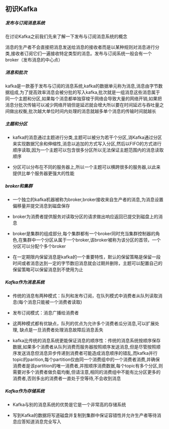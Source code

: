 ## 初识Kafka

##### 发布与订阅消息系统

在讨论Kafka之前我们先来了解一下发布与订阅消息系统的概念

消息的生产者不会直接把消息发送给消息的接收者而是以某种规则对消息进行分类,接收者订阅它们一遍接收特定类型的消息。发布与订阅系统一般会有一个broker（发布消息的中心点）

##### 消息和批次

kafka是一款基于发布与订阅的消息系统,kafka的数据单元称为消息,消息由字节数据组成,为了提高效率消息会被分批的写入kafka,批次就是一组消息这些消息属于同一个主题和分区,如果每个消息都单独穿梭于网络会导致大量的网络开销,如果把消息分批次传输可以减少网络开销但是延迟就会增大所以要在时间延迟与吞吐量之间做出权衡,批次越大单位时间内处理的消息就越多单个消息的传输时间就越长

##### 主题和分区

* kafka的消息通过主题进行分类,主题可以被分为若干个分区,消Kafka通过分区来实现数据冗余和伸缩性,消息以追加的方式写入分区,然后以FIFO的方式进行顺序读取,因为一个主题可以包含很多分区所以无法保证主题范围内的消息读取顺序

* 分区可以分布在不同的服务器上,所以一个主题可以横跨很多的服务器,以此来提供比单个服务器更强大的性能

##### broker和集群

* 一个独立的kafka机器被称为broker,broker接收来自生产者的消息,为消息设置偏移量并提交消息到磁盘保存

* broker为消费者提供服务对读取分区的请求做出响应返回已提交到磁盘上的消息

* broker是集群的组成部分,每个集群都有一个broker同时充当集群控制器的角色,在集群中一个分区从属于一个broker,该broker被称为该分区的首领，一个分区可以分配个多个broker

* 在一定期限内保留消息是kafka的一个重要特性，默认的保留策略是保留一段时间或者消息达到一定的字节数旧消息就会过期并删除，主题可以配置自己的保留策略可以保留消息到不使用为止

##### Kafka作为消息系统

* 传统的消息有两种模式：队列和发布订阅，在队列模式中消费者从队列读取消息(每个消息只能被一个消费者读取)

* 发布订阅模式：消息广播给消费者

* 这两种模式都有优缺点，队列的优点为允许多个消费者瓜分消息,可以扩展处理, 缺点是一旦消费者处理消息故障后消息丢失

* kafka比传统的消息系统更能保证消息的顺序性：传统的消息系统按顺序保存数据,如果多个消费者从队列消费而服务器按照顺序发送消息,但是尽管按照顺序发送消息但消息异步传递到消费者可能造成消息顺序的错乱,而kafka并行topic的parition,每个partition仅由同一个消费组中的一个消费者消费,并确保消费者是该partition的唯一消费者,并按顺序消费数据,每个topic有多个分区,则需要对多个消费者做负载均衡,但请注意,相同的消费组中不能有比分区更多的消费者,否则多出的消费者一直处于空等待,不会收到消息

##### Kafka作为存储系统

* Kafka与别的消息系统的优势是它是一个非常高的存储系统

* 写到Kafka的数据将写道磁盘并复制到集群中保证容错性并允许生产者等待消息应答知道消息完全写入